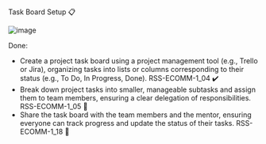 Task Board Setup 📋

![image](https://github.com/AciaKr/test2/assets/103058775/d81ac2ff-10aa-4b50-ab52-ece44ea803e4)

Done:
- Create a project task board using a project management tool (e.g., Trello or Jira), organizing tasks into lists or columns corresponding to their status (e.g., To Do, In Progress, Done). RSS-ECOMM-1_04 ✔️
- Break down project tasks into smaller, manageable subtasks and assign them to team members, ensuring a clear delegation of responsibilities. RSS-ECOMM-1_05 🧩
- Share the task board with the team members and the mentor, ensuring everyone can track progress and update the status of their tasks. RSS-ECOMM-1_18 🤝
